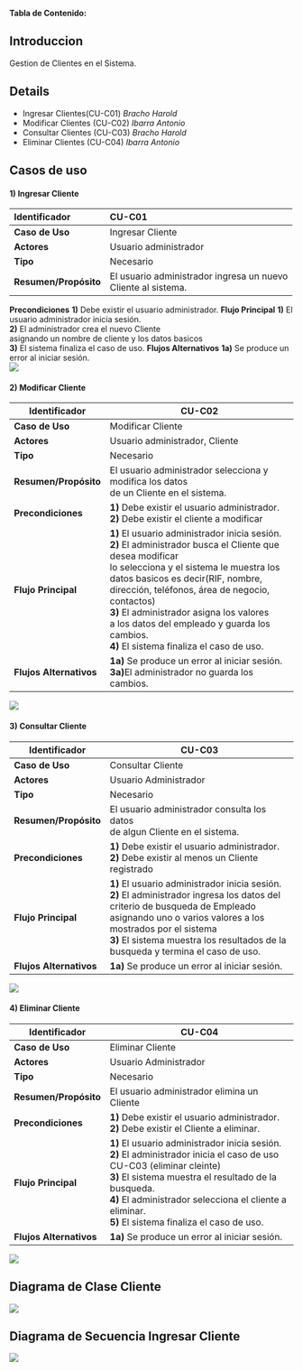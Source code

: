 **Tabla de Contenido:**


## Introduccion ##

Gestion de Clientes en el Sistema.


## Details ##
  * Ingresar Clientes(CU-C01) _Bracho Harold_
  * Modificar Clientes (CU-C02) _Ibarra Antonio_
  * Consultar Clientes (CU-C03) _Bracho Harold_
  * Eliminar Clientes (CU-C04) _Ibarra Antonio_

## Casos de uso ##

#### **1) Ingresar Cliente** ####

| **Identificador** | **CU-C01** |
|:------------------|:-----------|
| **Caso de Uso**   |Ingresar Cliente |
| **Actores**       |Usuario administrador |
| **Tipo**          |Necesario   |
| **Resumen/Propósito**  | El usuario administrador ingresa un nuevo <br>Cliente al sistema.<br>
<tr><td> <b>Precondiciones</b> </td><td> <b>1)</b> Debe existir el usuario administrador.</td></tr>
<tr><td> <b>Flujo Principal</b> </td><td> <b>1)</b> El usuario administrador inicia sesión. <br> <b>2)</b> El administrador crea el nuevo Cliente<br> asignando un nombre de cliente y los datos basicos <br><b>3)</b> El sistema finaliza el caso de uso.</td></tr>
<tr><td> <b>Flujos Alternativos</b> </td><td> <b>1a)</b> Se produce un error al iniciar sesión.<br></td></tr></tbody></table>


<img src='http://trascend-bi.googlecode.com/files/Ingresar_Cliente_CU-C01.jpg' />


<h4><b>2) Modificar Cliente</b></h4>

<table><thead><th> <b>Identificador</b> </th><th> <b>CU-C02</b> </th></thead><tbody>
<tr><td> <b>Caso de Uso</b>   </td><td>Modificar Cliente </td></tr>
<tr><td> <b>Actores</b>       </td><td> Usuario administrador, Cliente </td></tr>
<tr><td> <b>Tipo</b>          </td><td>Necesario      </td></tr>
<tr><td> <b>Resumen/Propósito</b>  </td><td> El usuario administrador selecciona y modifica los datos <br> de un Cliente en el sistema.</td></tr>
<tr><td> <b>Precondiciones</b> </td><td> <b>1)</b> Debe existir el usuario administrador. <br> <b>2)</b> Debe existir el cliente a modificar</td></tr>
<tr><td> <b>Flujo Principal</b> </td><td> <b>1)</b> El usuario administrador inicia sesión. <br> <b>2)</b> El administrador busca el Cliente que desea modificar <br> lo selecciona y el sistema le muestra los datos basicos es decir(RIF, nombre, dirección, teléfonos, área de negocio, contactos) <br><b>3)</b> El administrador asigna los valores <br> a los datos del empleado y guarda los cambios.<br><b>4)</b> El sistema finaliza el caso de uso.</td></tr>
<tr><td> <b>Flujos Alternativos</b> </td><td> <b>1a)</b> Se produce un error al iniciar sesión.<br><b>3a)</b>El administrador no guarda los cambios.</td></tr></tbody></table>


<img src='http://trascend-bi.googlecode.com/files/ModificarCliente.jpg' />


<h4><b>3) Consultar Cliente</b></h4>

<table><thead><th> <b>Identificador</b> </th><th> <b>CU-C03</b> </th></thead><tbody>
<tr><td> <b>Caso de Uso</b>   </td><td>Consultar Cliente </td></tr>
<tr><td> <b>Actores</b>       </td><td> Usuario Administrador </td></tr>
<tr><td> <b>Tipo</b>          </td><td>Necesario      </td></tr>
<tr><td> <b>Resumen/Propósito</b>  </td><td> El usuario administrador consulta los datos<br> de algun Cliente en el sistema.</td></tr>
<tr><td> <b>Precondiciones</b> </td><td> <b>1)</b> Debe existir el usuario administrador.<br> <b>2)</b> Debe existir al menos un Cliente registrado</td></tr>
<tr><td> <b>Flujo Principal</b> </td><td> <b>1)</b> El usuario administrador inicia sesión. <br> <b>2)</b> El administrador ingresa los datos del criterio de busqueda de Empleado <br> asignando uno o varios valores a los mostrados por el sistema <br><b>3)</b> El sistema muestra los resultados de la busqueda y termina el caso de uso.</td></tr>
<tr><td> <b>Flujos Alternativos</b> </td><td> <b>1a)</b> Se produce un error al iniciar sesión.</td></tr></tbody></table>


<img src='http://trascend-bi.googlecode.com/files/consultarCliente.jpg' />


<h4><b>4) Eliminar Cliente</b></h4>

<table><thead><th> <b>Identificador</b> </th><th> <b>CU-C04</b> </th></thead><tbody>
<tr><td> <b>Caso de Uso</b>   </td><td>Eliminar Cliente </td></tr>
<tr><td> <b>Actores</b>       </td><td> Usuario Administrador </td></tr>
<tr><td> <b>Tipo</b>          </td><td>Necesario      </td></tr>
<tr><td> <b>Resumen/Propósito</b>  </td><td>El usuario administrador elimina un Cliente </td></tr>
<tr><td> <b>Precondiciones</b> </td><td> <b>1)</b> Debe existir el usuario administrador. <br> <b>2)</b> Debe existir el Cliente a eliminar.</td></tr>
<tr><td> <b>Flujo Principal</b> </td><td> <b>1)</b> El usuario administrador inicia sesión. <br> <b>2)</b> El administrador inicia el caso de uso CU-C03 (eliminar cleinte)<br><b>3)</b> El sistema muestra el resultado de la busqueda.<br><b>4)</b> El administrador selecciona el cliente a eliminar. <br> <b>5)</b> El sistema finaliza el caso de uso.</td></tr>
<tr><td> <b>Flujos Alternativos</b> </td><td> <b>1a)</b> Se produce un error al iniciar sesión.<br></td></tr></tbody></table>

<img src='http://trascend-bi.googlecode.com/files/EliminarCliente.jpg' />

<h2>Diagrama de Clase Cliente</h2>

<img src='http://trascend-bi.googlecode.com/files/DiagramaClaseCliente1.jpg' />

<h2>Diagrama de Secuencia Ingresar Cliente</h2>

<img src='http://trascend-bi.googlecode.com/files/IngresarClienteS.jpg' />